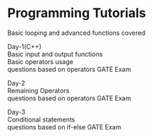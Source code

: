 # Programming Tutorials
Basic looping and advanced functions covered

Day-1(C++)<br>
Basic input and output functions<br>
Basic operators usage<br>
questions based on operators GATE Exam

Day-2<br>
Remaining Operators<br>
questions based on operators GATE Exam

Day-3<br>
Conditional statements<br>
questions based on if-else GATE Exam
